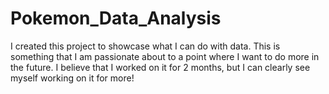 # Pokemon_Data_Analysis
I created this project to showcase what I can do with data. This is something that I am passionate about to a point where I want to do more in the future. I believe that I worked on it for 2 months, but I can clearly see myself working on it for more!
